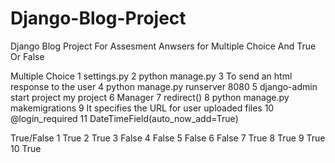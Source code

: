 # Django-Blog-Project
Django Blog Project For Assesment
Anwsers for Multiple Choice And True Or False

Multiple Choice 
1 settings.py
2 python manage.py
3 To send an html response to the user
4 python manage.py runserver 8080 
5 django-admin start project my project 
6 Manager
7 redirect()
8 python  manage.py makemigrations
9 It specifies the URL for user uploaded files
10 @login_required
11 DateTimeField(auto_now_add=True)


True/False
1 True
2 True 
3 False 
4 False 
5 False 
6 False
7 True
8 True 
9 True 
10 True


